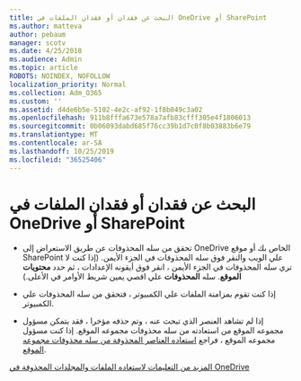 ```yaml
---
title: البحث عن فقدان أو فقدان الملفات في OneDrive أو SharePoint
ms.author: matteva
author: pebaum
manager: scotv
ms.date: 4/25/2018
ms.audience: Admin
ms.topic: article
ROBOTS: NOINDEX, NOFOLLOW
localization_priority: Normal
ms.collection: Adm_O365
ms.custom: ''
ms.assetid: d4de6b5e-5102-4e2c-af92-1f8b049c3a02
ms.openlocfilehash: 911b8fffa673e578a7afb83cfff305e4f1806013
ms.sourcegitcommit: 0b06093dabd685f76cc39b1d7c0f8b03883b6e79
ms.translationtype: MT
ms.contentlocale: ar-SA
ms.lasthandoff: 10/25/2019
ms.locfileid: "36525406"
---
```

# <a name="find-lost-or-missing-files-in-onedrive-or-sharepoint"></a>البحث عن فقدان أو فقدان الملفات في OneDrive أو SharePoint

- تحقق من سله المحذوفات عن طريق الاستعراض إلى OneDrive الخاص بك أو موقع SharePoint علي الويب والنقر فوق سله المحذوفات في الجزء الأيمن. (إذا كنت لا تري سله المحذوفات في الجزء الأيمن ، انقر فوق أيقونه الإعدادات ، ثم حدد **محتويات الموقع**. سله **المحذوفات** علي اقصي يمين شريط الأوامر في الأعلى.) 
    
- إذا كنت تقوم بمزامنة الملفات علي الكمبيوتر ، فتحقق من سله المحذوفات علي الكمبيوتر. 
    
- إذا لم تشاهد العنصر الذي تبحث عنه ، وتم حذفه مؤخرا ، فقد يتمكن مسؤول مجموعه الموقع من استعادته من سله محذوفات مجموعه الموقع. إذا كنت مسؤول مجموعه الموقع ، فراجع [استعاده العناصر المحذوفة من سله محذوفات مجموعه الموقع](https://go.microsoft.com/fwlink/?linkid=866439).
    
[المزيد من التعليمات لاستعاده الملفات والمجلدات المحذوفة في OneDrive](https://go.microsoft.com/fwlink/?linkid=872872)
  


